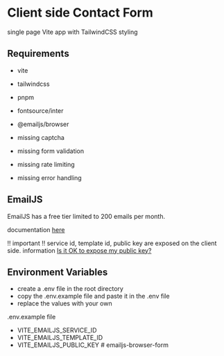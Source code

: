 # Client side Contact Form

single page Vite app with TailwindCSS styling

## Requirements

- vite
- tailwindcss
- pnpm
- fontsource/inter
- @emailjs/browser

- missing captcha
- missing form validation
- missing rate limiting
- missing error handling

## EmailJS

EmailJS has a free tier limited to 200 emails per month.

documentation [here](https://www.emailjs.com/docs/)

!! important !!
service id, template id, public key are exposed on the client side.
information [Is it OK to expose my public key?](https://www.emailjs.com/docs/faq/is-it-okay-to-expose-my-public-key/)

## Environment Variables

- create a .env file in the root directory
- copy the .env.example file and paste it in the .env file
- replace the values with your own

.env.example file

- VITE_EMAILJS_SERVICE_ID
- VITE_EMAILJS_TEMPLATE_ID
- VITE_EMAILJS_PUBLIC_KEY
#   e m a i l j s - b r o w s e r - f o r m  
 